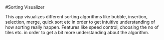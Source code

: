 #Sorting Visualizer

This app visualizes different sorting algorithms like bubble, insertion, selection, merge, quick sort etc in order to get intuitive understanding of how sorting really happen. Features like speed control, choosing the no of tiles etc. in order to get a bit more understanding about the algorithm.
